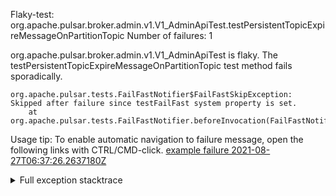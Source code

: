         
Flaky-test: org.apache.pulsar.broker.admin.v1.V1_AdminApiTest.testPersistentTopicExpireMessageOnPartitionTopic
Number of failures: 1

org.apache.pulsar.broker.admin.v1.V1_AdminApiTest is flaky. The testPersistentTopicExpireMessageOnPartitionTopic test method fails sporadically.

```
org.apache.pulsar.tests.FailFastNotifier$FailFastSkipException: Skipped after failure since testFailFast system property is set.
	at org.apache.pulsar.tests.FailFastNotifier.beforeInvocation(FailFastNotifier.java:88)

```

Usage tip: To enable automatic navigation to failure message, open the following links with CTRL/CMD-click.
[example failure 2021-08-27T06:37:26.2637180Z](https://github.com/apache/pulsar/runs/3440411059?check_suite_focus=true#step:9:835)


<details>
<summary>Full exception stacktrace</summary>
<code><pre>
org.apache.pulsar.tests.FailFastNotifier$FailFastSkipException: Skipped after failure since testFailFast system property is set.
	at org.apache.pulsar.tests.FailFastNotifier.beforeInvocation(FailFastNotifier.java:88)

</pre></code>
</details>


